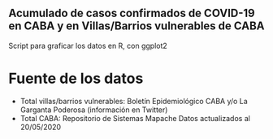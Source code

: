 ## Acumulado de casos confirmados de COVID-19 en CABA y en Villas/Barrios vulnerables de CABA

Script para graficar los datos en R, con ggplot2

# Fuente de los datos
- Total villas/barrios vulnerables: Boletín Epidemiológico CABA y/o La Garganta Poderosa (información en Twitter)
- Total CABA: Repositorio de Sistemas Mapache
Datos actualizados al 20/05/2020
